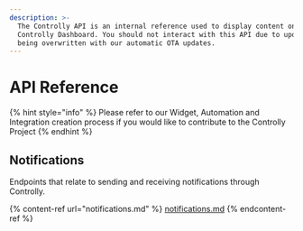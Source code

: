 ```yaml
---
description: >-
  The Controlly API is an internal reference used to display content on the
  Controlly Dashboard. You should not interact with this API due to updates
  being overwritten with our automatic OTA updates.
---
```


# API Reference

{% hint style="info" %}
Please refer to our Widget, Automation and Integration creation process if you would like to contribute to the Controlly Project
{% endhint %}

## Notifications

Endpoints that relate to sending and receiving notifications through Controlly.

{% content-ref url="notifications.md" %}
[notifications.md](notifications.md)
{% endcontent-ref %}

